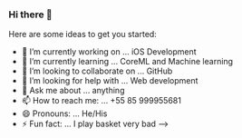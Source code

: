 ### Hi there 👋

Here are some ideas to get you started:

- 🔭 I’m currently working on ... iOS Development
- 🌱 I’m currently learning ... CoreML and Machine learning
- 👯 I’m looking to collaborate on ... GitHub
- 🤔 I’m looking for help with ... Web development
- 💬 Ask me about ... anything
- 📫 How to reach me: ... +55 85 999955681
- 😄 Pronouns: ... He/His
- ⚡ Fun fact: ... I play basket very bad
-->
